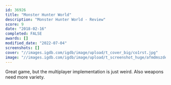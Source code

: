 ```yaml
---
id: 36926
title: "Monster Hunter World"
description: "Monster Hunter World - Review"
score: 9
date: "2018-02-16"
completed: FALSE
awards: []
modified_date: "2022-07-04"
screenshots: []
cover: "//images.igdb.com/igdb/image/upload/t_cover_big/co1rst.jpg"
image: "//images.igdb.com/igdb/image/upload/t_screenshot_huge/afmdmszdechkmzrhq7zm.jpg"
---
```

Great game, but the multiplayer implementation is just weird. Also weapons need more variety.